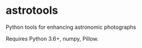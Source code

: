 # astrotools

Python tools for enhancing astronomic photographs

Requires Python 3.6+, numpy, Pillow.
